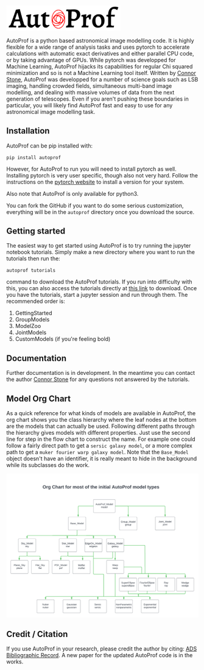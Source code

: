 <img src="media/AP_logo.png" alt="AutoProf" width="300"/>

AutoProf is a python based astronomical image modelling code. It is highly flexible for a wide range of analysis tasks and uses pytorch to accelerate calculations with automatic exact derivatives and either parallel CPU code, or by taking advantage of GPUs. While pytorch was developped for Machine Learning, AutoProf hijacks its capabilities for regular Chi squared minimization and so is not a Machine Learning tool itself. Written by [Connor Stone](https://connorjstone.com/), AutoProf was developped for a number of science goals such as LSB imaging, handling crowded fields, simultaneous multi-band image modelling, and dealing with massive volumes of data from the next generation of telescopes. Even if you aren't pushing these boundaries in particular, you will likely find AutoProf fast and easy to use for any astronomical image modelling task.

## Installation

AutoProf can be pip installed with:

```
pip install autoprof
```

However, for AutoProf to run you will need to install pytorch as well. Installing pytorch is very user specific, though also not very hard. Follow the instructions on the [pytorch website](https://pytorch.org/) to install a version for your system.

Also note that AutoProf is only available for python3.

You can fork the GitHub if you want to do some serious customization, everything will be in the `autoprof` directory once you download the source.

## Getting started

The easiest way to get started using AutoProf is to try running the jupyter notebook tutorials. Simply make a new directory where you want to run the tutorials then run the:

```
autoprof tutorials
```

command to download the AutoProf tutorials. If you run into difficulty with this, you can also access the tutorials directly at [this link](https://github.com/ConnorStoneAstro/AutoProf-2/tree/main/docs/tutorials) to download. Once you have the tutorials, start a jupyter session and run through them. The recommended order is:

1. GettingStarted
1. GroupModels
1. ModelZoo
1. JointModels
1. CustomModels (if you're feeling bold)

## Documentation

Further documentation is in development. In the meantime you can contact the author [Connor Stone](https://connorjstone.com/) for any questions not answered by the tutorials.

## Model Org Chart

As a quick reference for what kinds of models are available in AutoProf, the org chart shows you the class hierarchy where the leaf nodes at the bottom are the models that can actually be used. Following different paths through the hierarchy gives models with different properties. Just use the second line for step in the flow chart to construct the name. For example one could follow a fairly direct path to get a `sersic galaxy model`, or a more complex path to get a `muker fourier warp galaxy model`. Note that the `Base_Model` object doesn't have an identifier, it is really meant to hide in the background while its subclasses do the work.

<img src="media/AutoProfModelOrgchart.png" alt="AutoProf model Orgchart"/>

## Credit / Citation

If you use AutoProf in your research, please credit the author by citing: [ADS Bibliographic Record](https://ui.adsabs.harvard.edu/abs/2021MNRAS.508.1870S/abstract). A new paper for the updated AutoProf code is in the works.